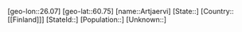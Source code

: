 ﻿---
location: [60.75,26.07]
type: City
tags:
- geo/City


SpocWebEntityId: 28888
isDeleted: false
confidential: public

---
[geo-lon::26.07]
[geo-lat::60.75]
[name::Artjaervi]
[State::]
[Country::[[Finland]]]
[StateId::]
[Population::]
[Unknown::]

